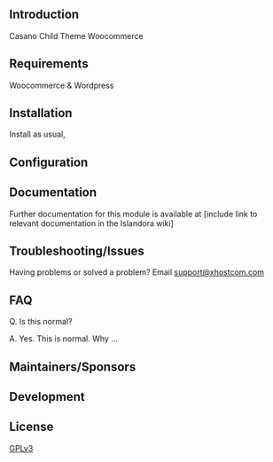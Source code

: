 ## Introduction

Casano Child Theme Woocommerce

## Requirements

Woocommerce & Wordpress

## Installation

Install as usual, 

## Configuration



## Documentation

Further documentation for this module is available at [include link to relevant documentation in the Islandora wiki]

## Troubleshooting/Issues

Having problems or solved a problem? Email support@xhostcom.com

## FAQ

Q. Is this normal?

A. Yes. This is normal. Why ...

## Maintainers/Sponsors


## Development


## License

[GPLv3](http://www.gnu.org/licenses/gpl-3.0.txt)
